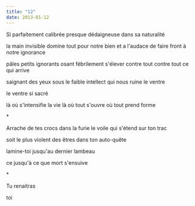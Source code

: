 ```yaml
---
title: "12"
date: 2013-01-12
---
```


Si parfaitement calibrée
presque dédaigneuse dans sa naturalité

la main invisible domine tout pour notre bien
et a l'audace de faire front à notre ignorance

pâles petits ignorants
osant fébrilement s'élever contre tout
contre tout ce qui arrive

saignant des yeux sous le faible intellect
qui nous ruine le ventre

le ventre si sacré

là où s'intensifie la vie
là où tout s'ouvre
où tout prend forme

\*

Arrache de tes crocs dans la furie
le voile qui s'étend sur ton trac

soit le plus violent des êtres
dans ton auto-quête

lamine-toi
jusqu'au dernier lambeau

ce jusqu'à ce que mort s'ensuive

\*

Tu renaitras

toi
